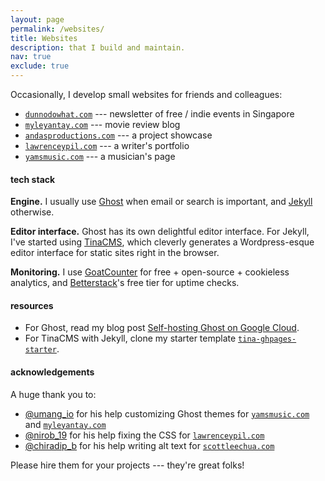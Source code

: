 ```yaml
---
layout: page
permalink: /websites/
title: Websites
description: that I build and maintain.
nav: true
exclude: true
---
```


Occasionally, I develop small websites for friends and colleagues:

- [`dunnodowhat.com`](https://dunnodowhat.com) --- newsletter of free / indie events in Singapore
- [`myleyantay.com`](https://myleyantay.com) --- movie review blog
- [`andasproductions.com`](https://andasproductions.com) --- a project showcase
- [`lawrenceypil.com`](https://lawrenceypil.com) --- a writer's portfolio
- [`yamsmusic.com`](https://yamsmusic.com) --- a musician's page

#### tech stack

**Engine.** I usually use [Ghost](https://ghost.org/) when email or search is important, and [Jekyll](https://jekyllrb.com/) otherwise.

**Editor interface.** Ghost has its own delightful editor interface. For Jekyll, I've started using [TinaCMS](https://tina.io/), which cleverly generates a Wordpress-esque editor interface for static sites right in the browser.

**Monitoring.** I use [GoatCounter](https://www.goatcounter.com/) for free + open-source + cookieless analytics, and [Betterstack](https://betterstack.com/)'s free tier for uptime checks.

#### resources

- For Ghost, read my blog post [Self-hosting Ghost on Google Cloud](/blog/self-hosting-ghost-on-google-cloud).
- For TinaCMS with Jekyll, clone my starter template [`tina-ghpages-starter`](https://github.com/scottleechua/tina-ghpages-starter).

#### acknowledgements

A huge thank you to:

- [@umang_io](https://www.fiverr.com/umang_io) for his help customizing Ghost themes for [`yamsmusic.com`](https://yamsmusic.com) and [`myleyantay.com`](https://myleyantay.com)
- [@nirob_19](https://www.fiverr.com/nirob_19) for his help fixing the CSS for [`lawrenceypil.com`](https://lawrenceypil.com)
- [@chiradip_b](https://www.fiverr.com/chiradip_b) for his help writing alt text for [`scottleechua.com`](/)

Please hire them for your projects --- they're great folks!